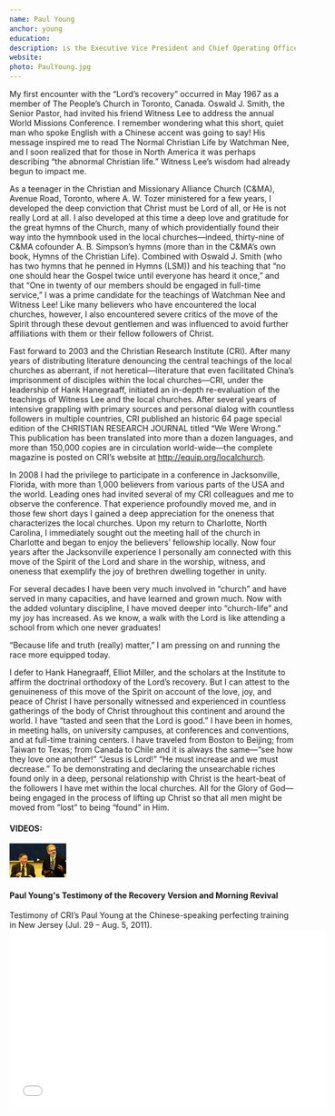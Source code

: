 ```yaml
---
name: Paul Young
anchor: young
education:
description: is the Executive Vice President and Chief Operating Officer of Christian Research Institute and the Secretary of the Boards of Directors for both Christian Research Institute and Christian Research Institute Canada. He founded The Master’s Collection, a record production and marketing organization for primarily Christian musicians and music publishing companies in Canada.
website:
photo: PaulYoung.jpg
---
```


My first encounter with the “Lord’s recovery” occurred in May 1967 as a member of The People’s Church in Toronto, Canada. Oswald J. Smith, the Senior Pastor, had invited his friend Witness Lee to address the annual World Missions Conference. I remember wondering what this short, quiet man who spoke English with a Chinese accent was going to say! His message inspired me to read The Normal Christian Life by Watchman Nee, and I soon realized that for those in North America it was perhaps describing “the abnormal Christian life.” Witness Lee’s wisdom had already begun to impact me.

As a teenager in the Christian and Missionary Alliance Church (C&MA), Avenue Road, Toronto, where A. W. Tozer ministered for a few years, I developed the deep conviction that Christ must be Lord of all, or He is not really Lord at all. I also developed at this time a deep love and gratitude for the great hymns of the Church, many of which providentially found their way into the hymnbook used in the local churches—indeed, thirty-nine of C&MA cofounder A. B. Simpson’s hymns (more than in the C&MA’s own book, Hymns of the Christian Life). Combined with Oswald J. Smith (who has two hymns that he penned in Hymns (LSM)) and his teaching that “no one should hear the Gospel twice until everyone has heard it once,” and that “One in twenty of our members should be engaged in full-time service,” I was a prime candidate for the teachings of Watchman Nee and Witness Lee! Like many believers who have encountered the local churches, however, I also encountered severe critics of the move of the Spirit through these devout gentlemen and was influenced to avoid further affiliations with them or their fellow followers of Christ.

Fast forward to 2003 and the Christian Research Institute (CRI). After many years of distributing literature denouncing the central teachings of the local churches as aberrant, if not heretical—literature that even facilitated China’s imprisonment of disciples within the local churches—CRI, under the leadership of Hank Hanegraaff, initiated an in-depth re-evaluation of the teachings of Witness Lee and the local churches. After several years of intensive grappling with primary sources and personal dialog with countless followers in multiple countries, CRI published an historic 64 page special edition of the CHRISTIAN RESEARCH JOURNAL titled “We Were Wrong.” This publication has been translated into more than a dozen languages, and more than 150,000 copies are in circulation world-wide—the complete magazine is posted on CRI’s website at <http://equip.org/localchurch>.

In 2008 I had the privilege to participate in a conference in Jacksonville, Florida, with more than 1,000 believers from various parts of the USA and the world. Leading ones had invited several of my CRI colleagues and me to observe the conference. That experience profoundly moved me, and in those few short days I gained a deep appreciation for the oneness that characterizes the local churches. Upon my return to Charlotte, North Carolina, I immediately sought out the meeting hall of the church in Charlotte and began to enjoy the believers’ fellowship locally. Now four years after the Jacksonville experience I personally am connected with this move of the Spirit of the Lord and share in the worship, witness, and oneness that exemplify the joy of brethren dwelling together in unity.

For several decades I have been very much involved in “church” and have served in many capacities, and have learned and grown much. Now with the added voluntary discipline, I have moved deeper into “church-life” and my joy has increased. As we know, a walk with the Lord is like attending a school from which one never graduates!

“Because life and truth (really) matter,” I am pressing on and running the race more equipped today.

I defer to Hank Hanegraaff, Elliot Miller, and the scholars at the Institute to affirm the doctrinal orthodoxy of the Lord’s recovery. But I can attest to the genuineness of this move of the Spirit on account of the love, joy, and peace of Christ I have personally witnessed and experienced in countless gatherings of the body of Christ throughout this continent and around the world. I have “tasted and seen that the Lord is good.” I have been in homes, in meeting halls, on university campuses, at conferences and conventions, and at full-time training centers. I have traveled from Boston to Beijing; from Taiwan to Texas; from Canada to Chile and it is always the same—“see how they love one another!” “Jesus is Lord!” “He must increase and we must decrease.” To be demonstrating and declaring the unsearchable riches found only in a deep, personal relationship with Christ is the heart-beat of the followers I have met within the local churches. All for the Glory of God—being engaged in the process of lifting up Christ so that all men might be moved from ”lost” to being “found” in Him.

#### VIDEOS:

<div class="media">
  <a class="pull-left" id="pytest">
    <img src="/img/testimonies/videos/videoThumbPYtestimony.jpg" class="media-object"/>
  </a>
  <div class="media-body">
    <h4 class="media-heading">Paul Young's Testimony of the Recovery Version and Morning Revival</h4>
    Testimony of CRI’s Paul Young at the Chinese-speaking perfecting training in New Jersey (Jul. 29 – Aug. 5, 2011).
  </div>
  <div id="pytestvid" class="embedvideo">
    <iframe width="560" height="315" src="//www.youtube.com/embed/UxCLk4unxPQ?rel=0" frameborder="0" allowfullscreen="">&nbsp;</iframe>
  </div>
</div>
